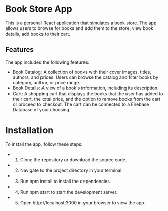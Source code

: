# Book Store App

This is a personal React application that simulates a book store. The app allows users to browse for books and add them to the store, view book details, add books to their cart.

## Features

The app includes the following features:

- Book Catalog: A collection of books with their cover images, titles, authors, and prices. Users can browse the catalog and filter books by category, author, or price range.
- Book Details: A view of a book's information, including its description.
- Cart: A shopping cart that displays the books that the user has added to their cart, the total price, and the option to remove books from the cart or proceed to checkout. The cart can be connected to a Firebase Database of your choosing.

# Installation

To install the app, follow these steps:

- 1. Clone the repository or download the source code.
- 2. Navigate to the project directory in your terminal.
- 3. Run npm install to install the dependencies.
- 4. Run npm start to start the development server.
- 5. Open http://localhost:3000 in your browser to view the app.

